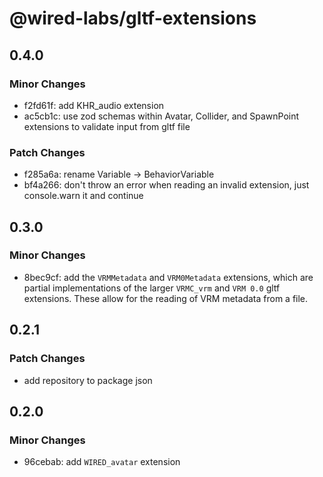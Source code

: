 # @wired-labs/gltf-extensions

## 0.4.0

### Minor Changes

- f2fd61f: add KHR_audio extension
- ac5cb1c: use zod schemas within Avatar, Collider, and SpawnPoint extensions to validate input from gltf file

### Patch Changes

- f285a6a: rename Variable -> BehaviorVariable
- bf4a266: don't throw an error when reading an invalid extension, just console.warn it and continue

## 0.3.0

### Minor Changes

- 8bec9cf: add the `VRMMetadata` and `VRM0Metadata` extensions, which are partial implementations of the larger `VRMC_vrm` and `VRM 0.0` gltf extensions. These allow for the reading of VRM metadata from a file.

## 0.2.1

### Patch Changes

- add repository to package json

## 0.2.0

### Minor Changes

- 96cebab: add `WIRED_avatar` extension
